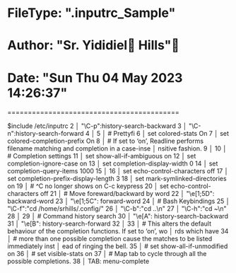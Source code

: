 # FileType: ".inputrc_Sample"
# Author:   "Sr. Yididiel Hills"🐧️
# Date:     "Sun Thu 04 May 2023 14:26:37" 
==========================================



$include /etc/inputrc
   2   │ "\C-p":history-search-backward
   3   │ "\C-n":history-search-forward
   4   │ 
   5   │ # Prettyfi
   6   │ set colored-stats On
   7   │ set colored-completion-prefix On
   8   │ # If set to ‘on’, Readline performs filename matching and completion in a case-inse
       │ nsitive fashion.
   9   │ 
  10   │ # Completion settings
  11   │ set show-all-if-ambiguous on
  12   │ set completion-ignore-case on
  13   │ set completion-display-width 0
  14   │ set completion-query-items 1000
  15   │ 
  16   │ set echo-control-characters off
  17   │ set completion-prefix-display-length 3
  18   │ set mark-symlinked-directories on
  19   │ # ^C no longer shows on C-c keypress
  20   │ set echo-control-characters off
  21   │ # Move foreward/backward by word
  22   │ "\e[1;5D": backward-word
  23   │ "\e[1;5C": forward-word
  24   │ # Bash Keybindings
  25   │ "\C-f":"cd /home/srhills/.config/"
  26   │ "\C-b":"cd ..\n"
  27   │ "\C-h":"cd ~\n"
  28   │ 
  29   │ # Command history search
  30   │ "\e[A": history-search-backward
  31   │ "\e[B": history-search-forward
  32   │ 
  33   │ # This alters the default behaviour of the completion functions. If set to ‘on’, wo
       │ rds which have
  34   │ # more than one possible completion cause the matches to be listed immediately inst
       │ ead of ringing the bell.
  35   │ # set show-all-if-unmodified on
  36   │ # set visible-stats on
  37   │ # Map tab to cycle through all the possible completions.
  38   │ TAB: menu-complete

